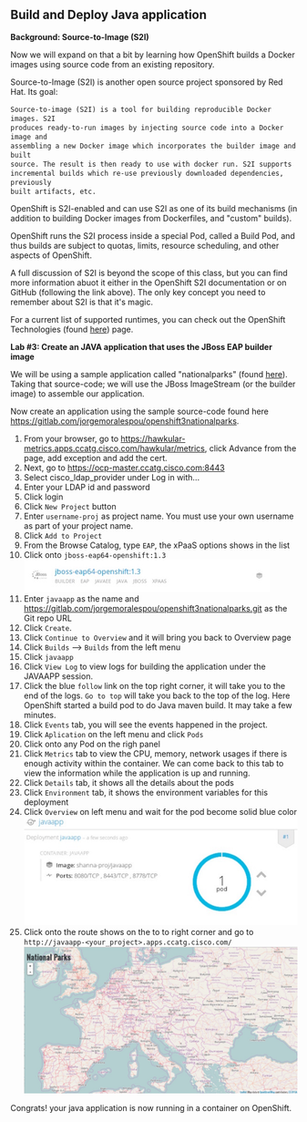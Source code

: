 ## Build and Deploy Java application 

**Background: Source-to-Image (S2I)**

Now we will expand on that a bit by learning how OpenShift builds a Docker images using source code from an existing repository.

Source-to-Image (S2I) is another open source project sponsored by Red Hat. Its goal:

```
Source-to-image (S2I) is a tool for building reproducible Docker images. S2I
produces ready-to-run images by injecting source code into a Docker image and
assembling a new Docker image which incorporates the builder image and built
source. The result is then ready to use with docker run. S2I supports
incremental builds which re-use previously downloaded dependencies, previously
built artifacts, etc.
```
OpenShift is S2I-enabled and can use S2I as one of its build mechanisms (in addition to building Docker images from Dockerfiles, and "custom" builds).

OpenShift runs the S2I process inside a special Pod, called a Build Pod, and thus builds are subject to quotas, limits, resource scheduling, and other aspects of OpenShift.

A full discussion of S2I is beyond the scope of this class, but you can find more information abuot it either in the OpenShift S2I documentation or on GitHub (following the link above). The only key concept you need to remember about S2I is that it's magic.

For a current list of supported runtimes, you can check out the OpenShift Technologies (found [here](https://www.openshift.com/container-platform/features.html#technologies)) page.



**Lab #3: Create an JAVA application that uses the JBoss EAP builder image**

We will be using a sample application called "nationalparks" (found [here](https://gitlab.com/jorgemoralespou/openshift3nationalparks)). Taking that source-code; we will use the JBoss ImageStream (or the builder image) to assemble our application.

Now create an application using the sample source-code found here https://gitlab.com/jorgemoralespou/openshift3nationalparks. 

1. From your browser, go to https://hawkular-metrics.apps.ccatg.cisco.com/hawkular/metrics, click Advance from the page, add exception and add the cert.
2. Next, go to https://ocp-master.ccatg.cisco.com:8443
3. Select cisco_ldap_provider under Log in with...
3. Enter your LDAP id and password
4. Click login
5. Click `New Project` button
6. Enter `username-proj` as project name. You must use your own username as part of your project name. 
7. Click `Add to Project` 
8. From the Browse Catalog, type `EAP`, the xPaaS options shows in the list
9. Click onto `jboss-eap64-openshift:1.3`
![image](images/eap13.jpg)
10. Enter `javaapp` as the name and https://gitlab.com/jorgemoralespou/openshift3nationalparks.git as the Git repo URL
11. Click `Create`. 
12. Click `Continue to Overview` and it will bring you back to Overview page
13. Click `Builds` --> `Builds` from the left menu
14. Click `javaapp`
15. Click `View Log` to view logs for building the application under the JAVAAPP session. 
16. Click the blue `follow` link on the top right corner, it will take you to the end of the logs. `Go to top` will take you back to the top of the log. Here OpenShift started a build pod to do Java maven build. It may take a few minutes. 
17. Click `Events` tab, you will see the events happened in the project.
18. Click `Aplication` on the left menu and click `Pods`
19. Click onto any Pod on the righ panel
20. Click `Metrics` tab to view the CPU, memory, network usages if there is enough activity within the container. We can come back to this tab to view the information while the application is up and running.
21. Click `Details` tab, it shows all the details about the pods
22. Click `Environment` tab, it shows the environment variables for this deployment
23. Click `Overview` on left menu and wait for the pod become solid blue color
![image](images/bluepod.jpg)
24. Click onto the route shows on the to to right corner and go to `http://javaapp-<your_project>.apps.ccatg.cisco.com/`
![image](images/nationalparks.jpg)

Congrats! your java application is now running in a container on OpenShift.




